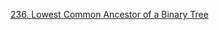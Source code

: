 [236. Lowest Common Ancestor of a Binary Tree](https://leetcode.com/problems/lowest-common-ancestor-of-a-binary-tree/)
